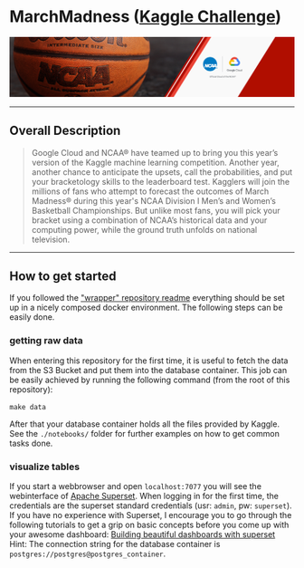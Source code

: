 # MarchMadness ([Kaggle Challenge](https://www.kaggle.com/c/mens-machine-learning-competition-2018))
![logo](./figures/misc/header.png)
***
## Overall Description
>Google Cloud and NCAA® have teamed up to bring you this year’s version of the Kaggle machine learning competition. Another year, another chance to anticipate the upsets, call the probabilities, and put your bracketology skills to the leaderboard test. Kagglers will join the millions of fans who attempt to forecast the outcomes of March Madness® during this year's NCAA Division I Men’s and Women’s Basketball Championships. But unlike most fans, you will pick your bracket using a combination of NCAA’s historical data and your computing power, while the ground truth unfolds on national television.
***
## How to get started
If you followed the ["wrapper" repository readme](https://github.com/jgoerner/MarchMadness#marchmadness) everything should be set up in a nicely composed docker environment. The following steps can be easily done.
### getting raw data
When entering this repository for the first time, it is useful to fetch the data from the S3 Bucket and put them into the database container. This job can be easily achieved by running the following command (from the root of this repository):
```
make data
```

After that your database container holds all the files provided by Kaggle. See the `./notebooks/` folder for further examples
on how to get common tasks done.

### visualize tables
If you start a webbrowser and open `localhost:7077` you will see the webinterface of [Apache Superset](https://superset.incubator.apache.org/). When logging in for the first time, the credentials are the superset standard credentials (usr: `admin`, pw: `superset`). If you have no experience with Superset, I encourage you to go through the following tutorials to get a grip on basic concepts before you come up with your awesome dashboard: [Building beautiful dashboards with superset](https://shuaiw.github.io/2017/08/26/building-beautiful-dashboards-with-superset.html)
Hint: The connection string for the database container is `postgres://postgres@postgres_container`.
